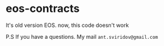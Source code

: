# eos-contracts
It's old version EOS. now, this code doesn't work

P.S
If you have a questions. My mail
`ant.sviridov@gmail.com`
